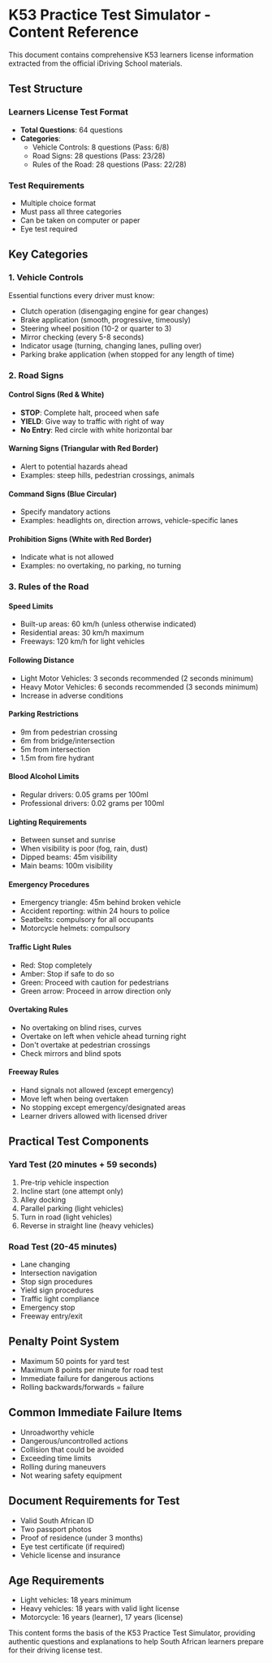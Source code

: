 # K53 Practice Test Simulator - Content Reference

This document contains comprehensive K53 learners license information extracted from the official iDriving School materials.

## Test Structure

### Learners License Test Format

- **Total Questions**: 64 questions
- **Categories**:
  - Vehicle Controls: 8 questions (Pass: 6/8)
  - Road Signs: 28 questions (Pass: 23/28)
  - Rules of the Road: 28 questions (Pass: 22/28)

### Test Requirements

- Multiple choice format
- Must pass all three categories
- Can be taken on computer or paper
- Eye test required

## Key Categories

### 1. Vehicle Controls

Essential functions every driver must know:

- Clutch operation (disengaging engine for gear changes)
- Brake application (smooth, progressive, timeously)
- Steering wheel position (10-2 or quarter to 3)
- Mirror checking (every 5-8 seconds)
- Indicator usage (turning, changing lanes, pulling over)
- Parking brake application (when stopped for any length of time)

### 2. Road Signs

#### Control Signs (Red & White)

- **STOP**: Complete halt, proceed when safe
- **YIELD**: Give way to traffic with right of way
- **No Entry**: Red circle with white horizontal bar

#### Warning Signs (Triangular with Red Border)

- Alert to potential hazards ahead
- Examples: steep hills, pedestrian crossings, animals

#### Command Signs (Blue Circular)

- Specify mandatory actions
- Examples: headlights on, direction arrows, vehicle-specific lanes

#### Prohibition Signs (White with Red Border)

- Indicate what is not allowed
- Examples: no overtaking, no parking, no turning

### 3. Rules of the Road

#### Speed Limits

- Built-up areas: 60 km/h (unless otherwise indicated)
- Residential areas: 30 km/h maximum
- Freeways: 120 km/h for light vehicles

#### Following Distance

- Light Motor Vehicles: 3 seconds recommended (2 seconds minimum)
- Heavy Motor Vehicles: 6 seconds recommended (3 seconds minimum)
- Increase in adverse conditions

#### Parking Restrictions

- 9m from pedestrian crossing
- 6m from bridge/intersection
- 5m from intersection
- 1.5m from fire hydrant

#### Blood Alcohol Limits

- Regular drivers: 0.05 grams per 100ml
- Professional drivers: 0.02 grams per 100ml

#### Lighting Requirements

- Between sunset and sunrise
- When visibility is poor (fog, rain, dust)
- Dipped beams: 45m visibility
- Main beams: 100m visibility

#### Emergency Procedures

- Emergency triangle: 45m behind broken vehicle
- Accident reporting: within 24 hours to police
- Seatbelts: compulsory for all occupants
- Motorcycle helmets: compulsory

#### Traffic Light Rules

- Red: Stop completely
- Amber: Stop if safe to do so
- Green: Proceed with caution for pedestrians
- Green arrow: Proceed in arrow direction only

#### Overtaking Rules

- No overtaking on blind rises, curves
- Overtake on left when vehicle ahead turning right
- Don't overtake at pedestrian crossings
- Check mirrors and blind spots

#### Freeway Rules

- Hand signals not allowed (except emergency)
- Move left when being overtaken
- No stopping except emergency/designated areas
- Learner drivers allowed with licensed driver

## Practical Test Components

### Yard Test (20 minutes + 59 seconds)

1. Pre-trip vehicle inspection
2. Incline start (one attempt only)
3. Alley docking
4. Parallel parking (light vehicles)
5. Turn in road (light vehicles)
6. Reverse in straight line (heavy vehicles)

### Road Test (20-45 minutes)

- Lane changing
- Intersection navigation
- Stop sign procedures
- Yield sign procedures
- Traffic light compliance
- Emergency stop
- Freeway entry/exit

## Penalty Point System

- Maximum 50 points for yard test
- Maximum 8 points per minute for road test
- Immediate failure for dangerous actions
- Rolling backwards/forwards = failure

## Common Immediate Failure Items

- Unroadworthy vehicle
- Dangerous/uncontrolled actions
- Collision that could be avoided
- Exceeding time limits
- Rolling during maneuvers
- Not wearing safety equipment

## Document Requirements for Test

- Valid South African ID
- Two passport photos
- Proof of residence (under 3 months)
- Eye test certificate (if required)
- Vehicle license and insurance

## Age Requirements

- Light vehicles: 18 years minimum
- Heavy vehicles: 18 years with valid light license
- Motorcycle: 16 years (learner), 17 years (license)

This content forms the basis of the K53 Practice Test Simulator, providing authentic questions and explanations to help South African learners prepare for their driving license test.

